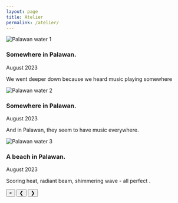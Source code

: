 ```yaml
---
layout: page 
title: Atelier 
permalink: /atelier/
---
```

<div class="atelier-gallery"> 
<!-- Item 1 -->
<div class="atelier-item">
    <img src="{{ '/atelier/image1.jpeg' | relative_url }}" alt="Palawan water 1" loading="lazy">
    <div class="atelier-item__caption">
        <h3>Somewhere in Palawan.</h3>
        <p class="caption-meta">August 2023</p>
        <p>We went deeper down because we heard music playing somewhere</p>
    </div>
        
</div>
<!-- Item 2 -->
<div class="atelier-item">
    <img src="{{ '/atelier/image2.jpeg' | relative_url }}" alt="Palawan water 2" loading="lazy">
    <div class="atelier-item__caption">
        <h3>Somewhere in Palawan.</h3>
        <p class="caption-meta">August 2023</p>
        <p>And in Palawan, they seem to have music everywhere.</p>
    </div>
</div>
<!-- Item 3 -->
<div class="atelier-item">
    <img src="{{ '/atelier/image3.jpeg' | relative_url }}" alt="Palawan water 3" loading="lazy">
    <div class="atelier-item__caption">
        <h3>A beach in Palawan.</h3>
        <p class="caption-meta">August 2023</p>
        <p>Scoring heat, radiant beam, shimmering wave - all perfect .</p>
    </div>
</div>
<!-- Item 4 -->

<!-- This entire block for the hidden modal goes at the end of the file -->
<div class="atelier-modal-overlay">
    <div class="atelier-modal">
        <button class="atelier-modal__close" aria-label="Close modal">&times;</button>
           <!-- Arrows are placed here -->
        <button class="atelier-modal__prev" aria-label="Previous image">&#10094;</button>
        <button class="atelier-modal__next" aria-label="Next image">&#10095;</button>
        <div class="atelier-modal__content">
            <div class="atelier-modal__image">
                <!-- The clicked image will be placed here by JavaScript -->
            </div>
            <div class="atelier-modal__text">
                <!-- The descriptive paragraph will be placed here by JavaScript -->
            </div>
        </div>
    </div>
</div>
<!-- Add as many more items as you like... -->
    
